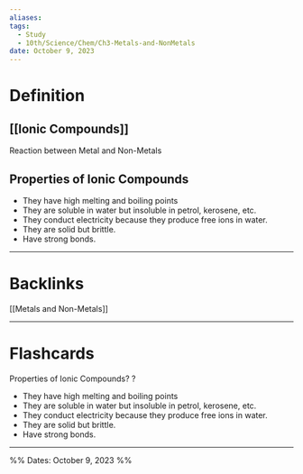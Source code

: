 ```yaml
---
aliases: 
tags:
  - Study
  - 10th/Science/Chem/Ch3-Metals-and-NonMetals
date: October 9, 2023
---
```

# Definition
## [[Ionic Compounds]]
Reaction between Metal and Non-Metals
## Properties of Ionic Compounds
- They have high melting and boiling points
- They are soluble in water but insoluble in petrol, kerosene, etc.
- They conduct electricity because they produce free ions in water.
- They are solid but brittle.
- Have strong bonds.

---
# Backlinks
[[Metals and Non-Metals]]

---
# Flashcards

Properties of Ionic Compounds?
?
- They have high melting and boiling points
- They are soluble in water but insoluble in petrol, kerosene, etc.
- They conduct electricity because they produce free ions in water.
- They are solid but brittle.
- Have strong bonds.
<!--SR:!2024-04-19,105,280-->

---

%%
Dates: October 9, 2023
%%
